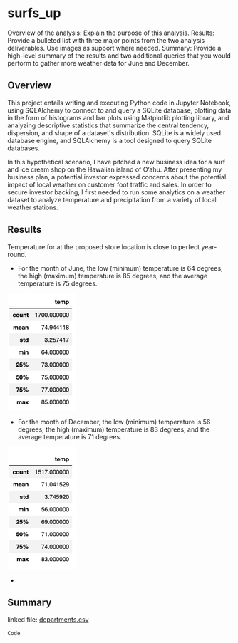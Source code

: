 # surfs_up

Overview of the analysis: Explain the purpose of this analysis.
Results: Provide a bulleted list with three major points from the two analysis deliverables. Use images as support where needed.
Summary: Provide a high-level summary of the results and two additional queries that you would perform to gather more weather data for June and December.


## Overview

This project entails writing and executing Python code in Jupyter Notebook, using SQLAlchemy to connect to and query a SQLite database, plotting data in the form of histograms and bar plots using Matplotlib plotting library, and analyzing descriptive statistics that summarize the central tendency, dispersion, and shape of a dataset's distribution. SQLite is a widely used database engine, and SQLAlchemy is a tool designed to query SQLite databases. 

In this hypothetical scenario, I have pitched a new business idea for a surf and ice cream shop on the Hawaiian island of O‘ahu. After presenting my business plan, a potential investor expressed concerns about the potential impact of local weather on customer foot traffic and sales. In order to secure investor backing, I first needed to run some analytics on a weather dataset to analyze temperature and precipitation from a variety of local weather stations. 




## Results
Temperature for at the proposed store location is close to perfect year-round. 
- For the month of June, the low (minimum) temperature is 64 degrees, the high (maximum) temperature is 85 degrees, and the average temperature is 75 degrees.

![June_Temp_Summary_Statistics.png](https://github.com/tysonseang/surfs_up/blob/main/June_Temp_Summary_Statistics.png)

- For the month of December, the low (minimum) temperature is 56 degrees, the high (maximum) temperature is 83 degrees, and the average temperature is 71 degrees.

![December_Temp_Summary_Statistics.png](https://github.com/tysonseang/surfs_up/blob/main/December_Temp_Summary_Statistics.png)

- 

## Summary





linked file:
[departments.csv](https://github.com/tysonseang/Pewlett-Hackard-Analysis/blob/main/Data/departments.csv)




```
Code
```